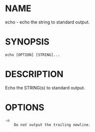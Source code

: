 # NAME
echo - echo the string to standard output.

# SYNOPSIS

    echo [OPTION] [STRING]...

# DESCRIPTION
Echo the STRING(s) to standard output.

# OPTIONS

    -n
        Do not output the trailing newline.
